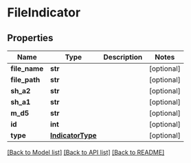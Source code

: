 # FileIndicator

## Properties
Name | Type | Description | Notes
------------ | ------------- | ------------- | -------------
**file_name** | **str** |  | [optional] 
**file_path** | **str** |  | [optional] 
**sh_a2** | **str** |  | [optional] 
**sh_a1** | **str** |  | [optional] 
**m_d5** | **str** |  | [optional] 
**id** | **int** |  | [optional] 
**type** | [**IndicatorType**](IndicatorType.md) |  | [optional] 

[[Back to Model list]](../README.md#documentation-for-models) [[Back to API list]](../README.md#documentation-for-api-endpoints) [[Back to README]](../README.md)


